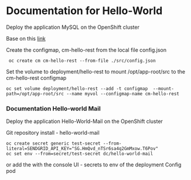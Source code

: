 ﻿# Documentation for Hello-World
 
 Deploy the application MySQL on the OpenShift cluster
 
 Base on this [link](https://developer.ibm.com/tutorials/mysql-database-on-openshift-link-to-microservices-app/)
 
Create the configmap, cm-hello-rest from the local file config.json
```
 oc create cm cm-hello-rest --from-file ./src/config.json
```
Set the volume to deployment/hello-rest to mount /opt/app-root/src to the cm-hello-rest configmap
```
oc set volume deployment/hello-rest --add -t configmap  --mount-path=/opt/app-root/src --name myvol --configmap-name cm-hello-rest
```

### Documentation Hello-world Mail

Deploy the application Hello-World-Mail on the OpenShift cluster

Git repository install - hello-world-mail

```
oc create secret generic test-secret --from-literal=SENDGRID_API_KEY="SG.HmQvd_nTSr6sa4q2GmMxow.T6Pov"
oc set env --from=secret/test-secret dc/hello-world-mail
```
or add the with the console UI - secrets to env of the deployment Config pod
